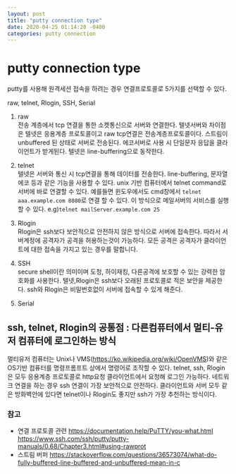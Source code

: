 ```yaml
---
layout: post
title: "putty connection type"
date: 2020-04-25 01:14:28 -0400
categories: putty connection
---
```


# putty connection type
putty를 사용해 원격세션 접속을 하려는 경우 연결프로토콜로 5가지를 선택할 수 있다.

raw, telnet, Rlogin, SSH, Serial

1. raw  
전송 계층에서 tcp 연결을 통한 소켓통신으로 서버와 연결한다.
텔넷서버와 차이점은 텔넷은 응용계층 프로토콜이고 raw tcp연결은 전송계층프로토콜이다.
스트림이 unbuffered 된 상태로 서버로 전송된다. 에코서버로 사용 시 단일문자 응답을 클라이언트가 받게된다. 텔넷은 line-buffering으로 동작한다.


2. telnet  
텔넷은 서버와 통신 시 tcp연결을 통해 데이터를 전송한다.
line-buffering, 문자열 에코 등과 같은 기능을 사용할 수 있다.
unix 기반 컴퓨터에서 telnet command로 서버에 바로 연결할 수 있다. 예를들면 윈도우에서도 cmd창에서 ``telnet aaa.example.com 8080``로 연결 할 수 있다.
이 방식으로 메일서버의 서비스를 실행할 수 있다.
e.g)``telnet mailServer.example.com 25``

3. Rlogin  
Rlogin은 ssh보다 보안적으로 안전하지 않은 방식으로 서버에 접속한다. 따라서 서버계정에 공격자가 공격을 허용하는것이 가능하다. 모든 공격은 공격자가 클라이언트에 대한 접속을 가지고 있는 경우를 말합니다.

4. SSH  
secure shell이란 의미이며 도청, 하이재킹, 다른공격에 보호할 수 있는 강력한 암호화를 사용한다. 텔넷,Rlogin은 ssh보다 오래된 프로토콜로 적은 보안을 제공한다.
ssh와 Rlogin은 비밀번호없이 서버에 접속할 수 있게 해준다.

5. Serial  

## ssh, telnet, Rlogin의 공통점 : 다른컴퓨터에서 멀티-유저 컴퓨터에 로그인하는 방식
멀티유저 컴퓨터는 Unix나 VMS(<https://ko.wikipedia.org/wiki/OpenVMS>)와 같은 OS기반 컴퓨터를 명령프롬프트 상에서 명령어로 조작할 수 있다.
telnet, ssh, Rlogin은 모두 응용계층 프로토콜로 http요청 클라이언트에서 요청해 로그인 가능하다.
네트워크 연결을 하는 경우 ssh 연결이 가장 보안적으로 안전하다. 클라이언트와 서버 모두 같은 방화벽안에 있다면 telnet이나 Rlogin도 좋지만 ssh가 가장 추천하는 방식이다.

### 참고
- 연결 프로토콜 관련
<https://documentation.help/PuTTY/you-what.html>  
<https://www.ssh.com/ssh/putty/putty-manuals/0.68/Chapter3.html#using-rawprot>
- 스트림 버퍼
<https://stackoverflow.com/questions/36573074/what-do-fully-buffered-line-buffered-and-unbuffered-mean-in-c>


[jekyll-docs]: https://jekyllrb.com/docs/home
[jekyll-gh]:   https://github.com/jekyll/jekyll
[jekyll-talk]: https://talk.jekyllrb.com/
